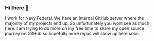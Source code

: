 ### Hi there 👋

I work for Navy Federal. We have an internal GitHub server where the majoirity of my projects end up. So unfortunately you wont see as much here. I am trying to do more on my free time to share my open source journey on GitHub so hopefully more repos will show up here soon.


<!--
**DeanHickerson/DeanHickerson** is a ✨ _special_ ✨ repository because its `README.md` (this file) appears on your GitHub profile.

Here are some ideas to get you started:

- 🔭 I’m currently working on ...
- 🌱 I’m currently learning ...
- 👯 I’m looking to collaborate on ...
- 🤔 I’m looking for help with ...
- 💬 Ask me about ...
- 📫 How to reach me: ...
- 😄 Pronouns: ...
- ⚡ Fun fact: ...
-->
